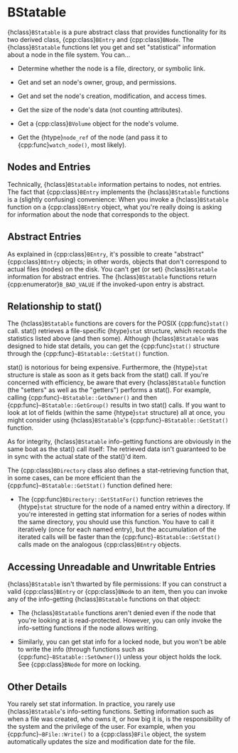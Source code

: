 # BStatable

{hclass}`BStatable` is a pure abstract class that provides functionality
for its two derived class, {cpp:class}`BEntry` and {cpp:class}`BNode`. The
{hclass}`BStatable` functions let you get and set "statistical" information
about a node in the file system. You can…

- Determine whether the node is a file, directory, or symbolic link.

- Get and set an node's owner, group, and permissions.

- Get and set the node's creation, modification, and access times.

- Get the size of the node's data (not counting attributes).

- Get a {cpp:class}`BVolume` object for the node's volume.

- Get the {htype}`node_ref` of the node (and pass it to
{cpp:func}`watch_node()`, most likely).

## Nodes and Entries

Technically, {hclass}`BStatable` information pertains to nodes, not
entries. The fact that {cpp:class}`BEntry` implements the
{hclass}`BStatable` functions is a (slightly confusing) convenience: When
you invoke a {hclass}`BStatable` function on a {cpp:class}`BEntry` object,
what you're really doing is asking for information about the node that
corresponds to the object.

## Abstract Entries

As explained in {cpp:class}`BEntry`, it's possible to create "abstract"
{cpp:class}`BEntry` objects; in other words, objects that don't correspond
to actual files (nodes) on the disk. You can't get (or set)
{hclass}`BStatable` information for abstract entries. The
{hclass}`BStatable` functions return {cpp:enumerator}`B_BAD_VALUE` if the
invoked-upon entry is abstract.

## Relationship to stat()

The {hclass}`BStatable` functions are covers for the POSIX
{cpp:func}`stat()` call. stat() retrieves a file-specific {htype}`stat`
structure, which records the statistics listed above (and then some).
Although {hclass}`BStatable` was designed to hide stat details, you can get
the {cpp:func}`stat()` structure through the
{cpp:func}`~BStatable::GetStat()` function.

stat() is notorious for being expensive. Furthermore, the {htype}`stat`
structure is stale as soon as it gets back from the stat() call. If you're
concerned with efficiency, be aware that every {hclass}`BStatable` function
(the "setters" as well as the "getters") performs a stat(). For example,
calling {cpp:func}`~BStatable::GetOwner()` and then
{cpp:func}`~BStatable::GetGroup()` results in two stat() calls. If you want
to look at lot of fields (within the same {htype}`stat` structure) all at
once, you might consider using {hclass}`BStatable`'s
{cpp:func}`~BStatable::GetStat()` function.

As for integrity, {hclass}`BStatable` info-getting functions are obviously
in the same boat as the stat() call itself: The retrieved data isn't
guaranteed to be in sync with the actual state of the stat()'d item.

The {cpp:class}`BDirectory` class also defines a stat-retrieving function
that, in some cases, can be more efficient than the
{cpp:func}`~BStatable::GetStat()` function defined here:

- The {cpp:func}`BDirectory::GetStatFor()` function retrieves the
{htype}`stat` structure for the node of a named entry within a directory.
If you're interested in getting stat information for a series of nodes
within the same directory, you should use this function. You have to call
it iteratively (once for each named entry), but the accumulation of the
iterated calls will be faster than the {cpp:func}`~BStatable::GetStat()`
calls made on the analogous {cpp:class}`BEntry` objects.

## Accessing Unreadable and Unwritable Entries

{hclass}`BStatable` isn't thwarted by file permissions: If you can
construct a valid {cpp:class}`BEntry` or {cpp:class}`BNode` to an item,
then you can invoke any of the info-getting {hclass}`BStatable` functions
on that object:

- The {hclass}`BStatable` functions aren't denied even if the node that
you're looking at is read-protected. However, you can only invoke the
info-setting functions if the node allows writing.

- Similarly, you can get stat info for a locked node, but you won't be able
to write the info (through functions such as
{cpp:func}`~BStatable::SetOwner()`) unless your object holds the lock. See
{cpp:class}`BNode` for more on locking.

## Other Details

You rarely set stat information. In practice, you rarely use
{hclass}`BStatable`'s info-setting functions. Setting information such as
when a file was created, who owns it, or how big it is, is the
responsibility of the system and the privilege of the user. For example,
when you {cpp:func}`~BFile::Write()` to a {cpp:class}`BFile` object, the
system automatically updates the size and modification date for the file.
